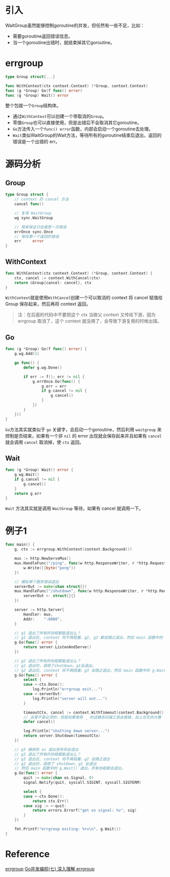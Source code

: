 # 引入
WaitGroup虽然能够控制goroutine的并发，但任然有一些不足，比如：
- 需要goroutine返回错误信息。
- 当一个goroutine出错时，就结束掉其它goroutine。


# errgroup

```go
type Group struct{...}

func WithContext(ctx context.Context) (*Group, context.Context)
func (g *Group) Go(f func() error)
func (g *Group) Wait() error
```

整个包就一个`Group`结构体。

- 通过`WithContext`可以创建一个带取消的`Group`。
- 零值`Group`也可以直接使用，但是出错后不会取消其它goroutine。
- `Go`方法传入一个`func() error`函数，内部会启动一个goroutine去处理。
- `Wait`类似WaitGroup的Wait方法，等待所有的goroutine结束后退出，返回的错误是一个出错的 err。

# 源码分析

## Group
```go
type Group struct {
    // context 的 cancel 方法
	cancel func()

    // 复用 WaitGroup
	wg sync.WaitGroup

	// 用来保证只会接受一次错误
	errOnce sync.Once
    // 保存第一个返回的错误
	err     error
}
```

## WithContext

```go
func WithContext(ctx context.Context) (*Group, context.Context) {
	ctx, cancel := context.WithCancel(ctx)
	return &Group{cancel: cancel}, ctx
}
```
`WithContext`就是使用`WithCancel`创建一个可以取消的 context 将 cancel 赋值给 Group 保存起来，然后再将 context 返回。

>注：在后面的代码中不要把这个 ctx 当做父 context 又传给下游，因为 errgroup 取消了，这个 context 就没用了，会导致下游复用的时候出错。

## Go
```go
func (g *Group) Go(f func() error) {
	g.wg.Add(1)

	go func() {
		defer g.wg.Done()

		if err := f(); err != nil {
			g.errOnce.Do(func() {
				g.err = err
				if g.cancel != nil {
					g.cancel()
				}
			})
		}
	}()
}
```
`Go`方法其实就类似于 `go` 关键字，会启动一个goroutine，然后利用 `waitgroup` 来控制是否结束，如果有一个非 `nil` 的 error 出现就会保存起来并且如果有 `cancel` 就会调用 `cancel` 取消掉，使 `ctx` 返回。

## Wait
```go
func (g *Group) Wait() error {
	g.wg.Wait()
	if g.cancel != nil {
		g.cancel()
	}
	return g.err
}
```
`Wait` 方法其实就是调用 `WaitGroup` 等待，如果有 cancel 就调用一下。

# 例子1
```go
func main() {
	g, ctx := errgroup.WithContext(context.Background())

	mux := http.NewServeMux()
	mux.HandleFunc("/ping", func(w http.ResponseWriter, r *http.Request) {
		w.Write([]byte("pong"))
	})

	// 模拟单个服务错误退出
	serverOut := make(chan struct{})
	mux.HandleFunc("/shutdown", func(w http.ResponseWriter, r *http.Request) {
		serverOut <- struct{}{}
	})

	server := http.Server{
		Handler: mux,
		Addr:    ":8080",
	}

	// g1 退出了所有的协程都能退出么？
	// g1 退出后, context 将不再阻塞，g2, g3 都会随之退出，然后 main 函数中的 g.Wait() 退出，所有协程都会退出。
	g.Go(func() error {
		return server.ListenAndServe()
	})

	// g2 退出了所有的协程都能退出么？
	// g2 退出时，调用了shutdown，g1会退出。
	// g2 退出后, context 将不再阻塞，g3 会随之退出，然后 main 函数中的 g.Wait() 退出，所有协程都会退出。
	g.Go(func() error {
		select {
		case <-ctx.Done():
			log.Println("errgroup exit...")
		case <-serverOut:
			log.Println("server will out...")
		}

		timeoutCtx, cancel := context.WithTimeout(context.Background(), 3*time.Second)
		// 这里不是必须的，但是如果使用 _ 的话静态扫描工具会报错，加上也无伤大雅
		defer cancel()

		log.Println("shutting down server...")
		return server.Shutdown(timeoutCtx)
	})

	// g3 捕获到 os 退出信号将会退出
	// g3 退出了所有的协程都能退出么？
	// g3 退出后, context 将不再阻塞，g2 会随之退出
	// g2 退出时，调用了 shutdown，g1 会退出
	// 然后 main 函数中的 g.Wait() 退出，所有协程都会退出。
	g.Go(func() error {
		quit := make(chan os.Signal, 0)
		signal.Notify(quit, syscall.SIGINT, syscall.SIGTERM)

		select {
		case <-ctx.Done():
			return ctx.Err()
		case sig := <-quit:
			return errors.Errorf("get os signal: %v", sig)
		}
	})

	fmt.Printf("errgroup exiting: %+v\n", g.Wait())
}
```

# Reference
[errgroup](https://pkg.go.dev/golang.org/x/sync/errgroup)
[Go并发编程(七) 深入理解 errgroup](https://lailin.xyz/post/go-training-week3-errgroup.html)